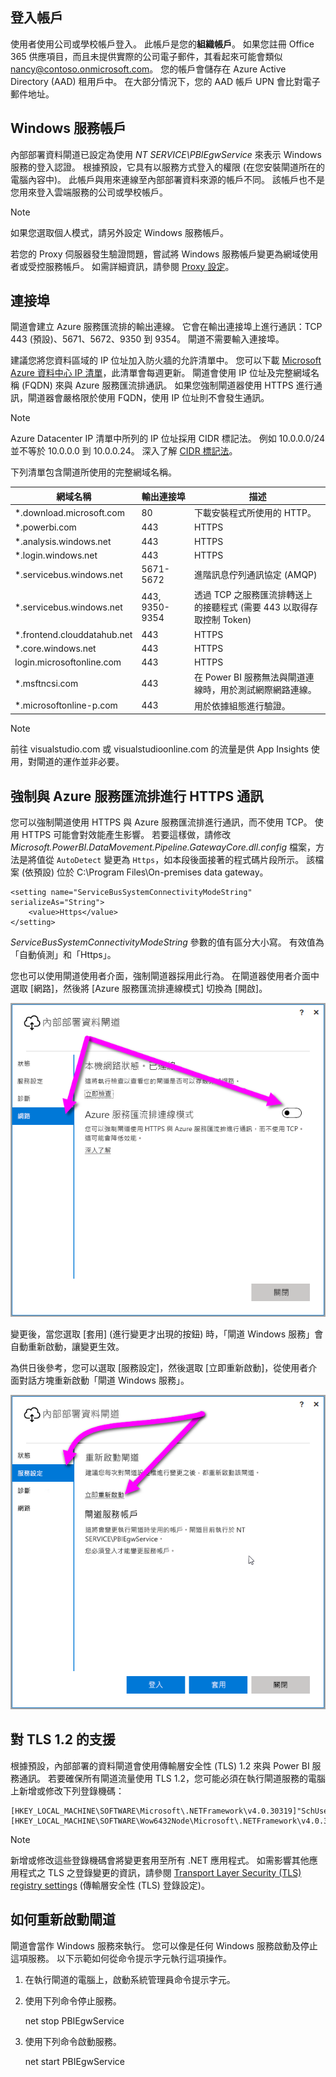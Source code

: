 ## <a name="sign-in-account"></a>登入帳戶

使用者使用公司或學校帳戶登入。 此帳戶是您的**組織帳戶**。 如果您註冊 Office 365 供應項目，而且未提供實際的公司電子郵件，其看起來可能會類似 nancy@contoso.onmicrosoft.com。 您的帳戶會儲存在 Azure Active Directory (AAD) 租用戶中。 在大部分情況下，您的 AAD 帳戶 UPN 會比對電子郵件地址。

## <a name="windows-service-account"></a>Windows 服務帳戶

內部部署資料閘道已設定為使用 *NT SERVICE\PBIEgwService* 來表示 Windows 服務的登入認證。 根據預設，它具有以服務方式登入的權限 (在您安裝閘道所在的電腦內容中)。 此帳戶與用來連線至內部部署資料來源的帳戶不同。 該帳戶也不是您用來登入雲端服務的公司或學校帳戶。

> [!NOTE]
> 如果您選取個人模式，請另外設定 Windows 服務帳戶。

若您的 Proxy 伺服器發生驗證問題，嘗試將 Windows 服務帳戶變更為網域使用者或受控服務帳戶。 如需詳細資訊，請參閱 [Proxy 設定](../service-gateway-proxy.md#changing-the-gateway-service-account-to-a-domain-user)。

## <a name="ports"></a>連接埠

閘道會建立 Azure 服務匯流排的輸出連線。 它會在輸出連接埠上進行通訊：TCP 443 (預設)、5671、5672、9350 到 9354。  閘道不需要輸入連接埠。

建議您將您資料區域的 IP 位址加入防火牆的允許清單中。 您可以下載 [Microsoft Azure 資料中心 IP 清單](https://www.microsoft.com/download/details.aspx?id=41653)，此清單會每週更新。 閘道會使用 IP 位址及完整網域名稱 (FQDN) 來與 Azure 服務匯流排通訊。 如果您強制閘道器使用 HTTPS 進行通訊，閘道器會嚴格限於使用 FQDN，使用 IP 位址則不會發生通訊。

> [!NOTE]
> Azure Datacenter IP 清單中所列的 IP 位址採用 CIDR 標記法。 例如 10.0.0.0/24 並不等於 10.0.0.0 到 10.0.0.24。 深入了解 [CIDR 標記法](http://whatismyipaddress.com/cidr)。

下列清單包含閘道所使用的完整網域名稱。

| 網域名稱 | 輸出連接埠 | 描述 |
| --- | --- | --- |
| *.download.microsoft.com |80 |下載安裝程式所使用的 HTTP。 |
| *.powerbi.com |443 |HTTPS |
| *.analysis.windows.net |443 |HTTPS |
| *.login.windows.net |443 |HTTPS |
| *.servicebus.windows.net |5671-5672 |進階訊息佇列通訊協定 (AMQP) |
| *.servicebus.windows.net |443, 9350-9354 |透過 TCP 之服務匯流排轉送上的接聽程式 (需要 443 以取得存取控制 Token) |
| *.frontend.clouddatahub.net |443 |HTTPS |
| *.core.windows.net |443 |HTTPS |
| login.microsoftonline.com |443 |HTTPS |
| *.msftncsi.com |443 |在 Power BI 服務無法與閘道連線時，用於測試網際網路連線。 |
| *.microsoftonline-p.com |443 |用於依據組態進行驗證。 |

> [!NOTE]
> 前往 visualstudio.com 或 visualstudioonline.com 的流量是供 App Insights 使用，對閘道的運作並非必要。

## <a name="forcing-https-communication-with-azure-service-bus"></a>強制與 Azure 服務匯流排進行 HTTPS 通訊

您可以強制閘道使用 HTTPS 與 Azure 服務匯流排進行通訊，而不使用 TCP。 使用 HTTPS 可能會對效能產生影響。 若要這樣做，請修改 *Microsoft.PowerBI.DataMovement.Pipeline.GatewayCore.dll.config* 檔案，方法是將值從 `AutoDetect` 變更為 `Https`，如本段後面接著的程式碼片段所示。 該檔案 (依預設) 位於 C:\Program Files\On-premises data gateway。

```
<setting name="ServiceBusSystemConnectivityModeString" serializeAs="String">
    <value>Https</value>
</setting>
```

*ServiceBusSystemConnectivityModeString* 參數的值有區分大小寫。 有效值為「自動偵測」和「Https」。

您也可以使用閘道使用者介面，強制閘道器採用此行為。 在閘道器使用者介面中選取 [網路]，然後將 [Azure 服務匯流排連線模式] 切換為 [開啟]。

![](./media/gateway-onprem-accounts-ports-more/gw-onprem_01.png)

變更後，當您選取 [套用] \(進行變更才出現的按鈕) 時，「閘道 Windows 服務」會自動重新啟動，讓變更生效。

為供日後參考，您可以選取 [服務設定]，然後選取 [立即重新啟動]，從使用者介面對話方塊重新啟動「閘道 Windows 服務」。

![](./media/gateway-onprem-accounts-ports-more/gw-onprem_02.png)

## <a name="support-for-tls-12"></a>對 TLS 1.2 的支援

根據預設，內部部署的資料閘道會使用傳輸層安全性 (TLS) 1.2 來與 Power BI 服務通訊。 若要確保所有閘道流量使用 TLS 1.2，您可能必須在執行閘道服務的電腦上新增或修改下列登錄機碼：

```
[HKEY_LOCAL_MACHINE\SOFTWARE\Microsoft\.NETFramework\v4.0.30319]"SchUseStrongCrypto"=dword:00000001
[HKEY_LOCAL_MACHINE\SOFTWARE\Wow6432Node\Microsoft\.NETFramework\v4.0.30319]"SchUseStrongCrypto"=dword:00000001
```

> [!NOTE]
> 新增或修改這些登錄機碼會將變更套用至所有 .NET 應用程式。 如需影響其他應用程式之 TLS 之登錄變更的資訊，請參閱 [Transport Layer Security (TLS) registry settings](https://docs.microsoft.com/windows-server/security/tls/tls-registry-settings) (傳輸層安全性 (TLS) 登錄設定)。

## <a name="how-to-restart-the-gateway"></a>如何重新啟動閘道

閘道會當作 Windows 服務來執行。 您可以像是任何 Windows 服務啟動及停止這項服務。 以下示範如何從命令提示字元執行這項操作。

1. 在執行閘道的電腦上，啟動系統管理員命令提示字元。
2. 使用下列命令停止服務。
   
   net stop PBIEgwService
3. 使用下列命令啟動服務。
   
   net start PBIEgwService

